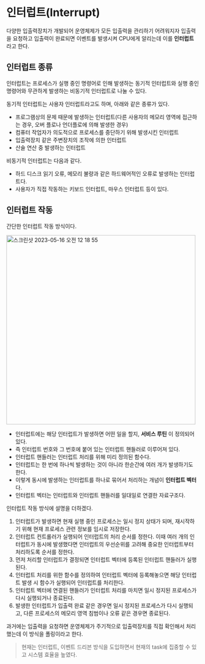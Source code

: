 # 인터럽트(Interrupt)

다양한 입출력장치가 개발되어 운영체제가 모든 입출력을 관리하기 어려워지자 입출력을 요청하고 입출력이 완료되면 이벤트를 발생시켜 CPU에게 알리는데 이를 __인터럽트__ 라고 한다.
 
## 인터럽트 종류

인터럽트는 프로세스가 실행 중인 명령어로 인해 발생하는 동기적 인터럽트와 실행 중인 명령어와 무관하게 발생하는 비동기적 인터럽트로 나눌 수 있다.

동기적 인터럽트는 사용자 인터럽트라고도 하며, 아래와 같은 종류가 있다.  

* 프로그램상의 문제 때문에 발생하는 인터럽트(다른 사용자의 메모리 영역에 접근하는 경우, 오버 플로나 언더플로에 의해 발생한 경우)
* 컴퓨터 작업자가 의도적으로 프로세스를 중단하기 위해 발생시킨 인터럽트
* 입출력장치 같은 주변장치의 조작에 의한 인터럽트
* 산술 연산 중 발생하는 인터럽트

비동기적 인터럽트는 다음과 같다.

* 하드 디스크 읽기 오류, 메모리 불량과 같은 하드웨어적인 오류로 발생하는 인터럽트다.
* 사용자가 직접 작동하는 키보드 인터럽트, 마우스 인터럽트 등이 있다.

## 인터럽트 작동

간단한 인터럽트 작동 방식이다.

<img width="494" alt="스크린샷 2023-05-16 오전 12 18 55" src="https://github.com/hyeong-jun-kim/CS-Study/assets/76802855/736beb1d-2354-4973-8110-b874a624bd09">

* 인터럽트에는 해당 인터럽트가 발생하면 어떤 일을 할지, __서비스 루틴__ 이 정의되어 있다.
* 즉 인터럽트 번호와 그 번호에 붙어 있는 인터럽트 핸들러로 이루어져 있다.
* 인터럽트 핸들러는 인터럽트 처리를 위해 미리 정의된 함수다. 
* 인터럽트는 한 번에 하나씩 발생하는 것이 아니라 한순간에 여러 개가 발생하기도 한다.
* 이렇게 동시에 발생하는 인터럽트를 하나로 묶어서 처리하는 개념이 __인터럽트 벡터__ 다.
* 인터럽트 벡터는 인터럽트와 인터럽트 핸들러를 일대일로 연결한 자료구조다.

인터럽트 작동 방식에 설명을 더하겠다.

1. 인터럽트가 발생하면 현재 실행 중인 프로세스는 일시 정지 상태가 되며, 재시작하기 위해 현재 프로세스 관련 정보를 임시로 저장한다.
2. 인터럽트 컨트롤러가 실행되어 인터럽트의 처리 순서를 정한다. 이때 여러 개의 인터럽트가 동시에 발생했다면 인터럽트의 우선순위를 고려해 중요한 인터럽트부터 처리하도록 순서를 정한다.
3. 먼저 처리할 인터럽트가 결정되면 인터럽트 벡터에 등록된 인터럽트 핸들러가 실행된다. 
5. 인터럽트 처리를 위한 함수를 정의하여 인터럽트 벡터에 등록해놓으면 해당 인터럽트 발생 시 함수가 실행되어 인터럽트를 처리한다.
6. 인터럽트 벡터에 연결된 핸들러가 인터럽트 처리를 마치면 일시 정지된 프로세스가 다시 실행되거나 종료된다. 
7. 발생한 인터럽트가 입출력 완료 같은 경우면 일시 정지된 프로세스가 다시 실행되고, 다른 프로세스의 메모리 영역 침범이나 오류 같은 경우면 종료된다.

과거에는 입출력을 요청하면 운영체제가 주기적으로 입출력장치를 직접 확인해서 처리했는데 이 방식을 폴링이라고 한다.
 
> 현재는 인터럽트, 이벤트 드리븐 방식을 도입하면서 현재의 task에 집중할 수 있고 시스템 효율을 높였다.





